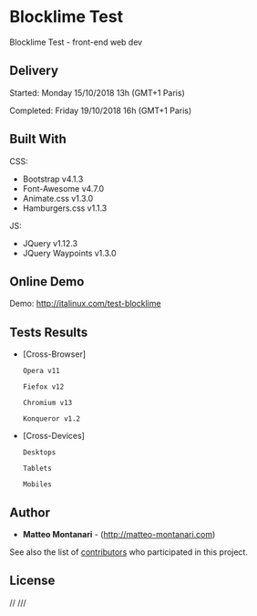 # Blocklime Test
Blocklime Test - front-end web dev


## Delivery
Started:    Monday 15/10/2018 13h (GMT+1 Paris)

Completed:  Friday 19/10/2018 16h (GMT+1 Paris)


## Built With

CSS:
  * Bootstrap v4.1.3
  * Font-Awesome v4.7.0
  * Animate.css v1.3.0
  * Hamburgers.css v1.1.3

JS:
  * JQuery v1.12.3
  * JQuery Waypoints v1.3.0


## Online Demo

Demo: <a href="http://italinux.com/test-blocklime" target="_blank">http://italinux.com/test-blocklime</a>


## Tests Results

* [Cross-Browser]
    
      Opera v11
    
      Fiefox v12
    
      Chromium v13
    
      Konqueror v1.2
    
* [Cross-Devices]
    
      Desktops
    
      Tablets
    
      Mobiles


## Author

* **Matteo Montanari** - (http://matteo-montanari.com)

See also the list of [contributors](https://github.com/your/repository/contributors) who 
participated in this project.


## License

// ///
